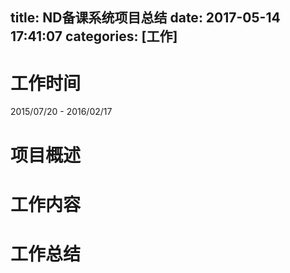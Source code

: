 title: ND备课系统项目总结
date: 2017-05-14 17:41:07
categories: [工作]
---
# 工作时间
2015/07/20 - 2016/02/17
# 项目概述
# 工作内容
# 工作总结
